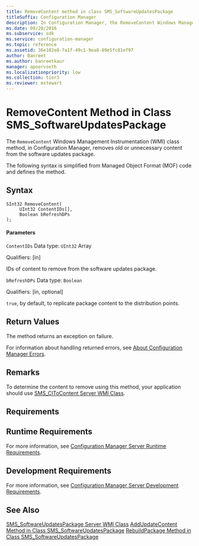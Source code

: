 ```yaml
---
title: RemoveContent method in class SMS_SoftwareUpdatesPackage
titleSuffix: Configuration Manager
description: In Configuration Manager, the RemoveContent Windows Management Instrumentation class method removes old or unnecessary content from the software updates package.
ms.date: 09/20/2016
ms.subservice: sdk
ms.service: configuration-manager
ms.topic: reference
ms.assetid: 36e102e8-7a1f-49c1-9ea8-89e5fc81ef97
author: Banreet
ms.author: banreetkaur
manager: apoorvseth
ms.localizationpriority: low
ms.collection: tier3
ms.reviewer: mstewart
---
```

# RemoveContent Method in Class SMS_SoftwareUpdatesPackage
The `RemoveContent` Windows Management Instrumentation (WMI) class method, in Configuration Manager, removes old or unnecessary content from the software updates package.

 The following syntax is simplified from Managed Object Format (MOF) code and defines the method.

## Syntax

```
SInt32 RemoveContent(
     UInt32 ContentIDs[],
     Boolean bRefreshDPs
);
```

#### Parameters
 `ContentIDs`
 Data type: `UInt32` Array

 Qualifiers: [in]

 IDs of content to remove from the software updates package.

 `bRefreshDPs`
 Data type: `Boolean`

 Qualifiers: [in, optional]

 `true`, by default, to replicate package content to the distribution points.

## Return Values
 The method returns an exception on failure.

 For information about handling returned errors, see [About Configuration Manager Errors](../../../develop/core/understand/about-configuration-manager-errors.md).

## Remarks
 To determine the content to remove using this method, your application should use [SMS_CIToContent Server WMI Class](../../../develop/reference/sum/sms_citocontent-server-wmi-class.md).

## Requirements

## Runtime Requirements
 For more information, see [Configuration Manager Server Runtime Requirements](../../../develop/core/reqs/server-runtime-requirements.md).

## Development Requirements
 For more information, see [Configuration Manager Server Development Requirements](../../../develop/core/reqs/server-development-requirements.md).

## See Also
 [SMS_SoftwareUpdatesPackage Server WMI Class](../../../develop/reference/sum/sms_softwareupdatespackage-server-wmi-class.md)
 [AddUpdateContent Method in Class SMS_SoftwareUpdatesPackage](../../../develop/reference/sum/addupdatecontent-method-in-class-sms_softwareupdatespackage.md)
 [RebuildPackage Method in Class SMS_SoftwareUpdatesPackage](../../../develop/reference/sum/rebuildpackage-method-in-class-sms_softwareupdatespackage.md)
